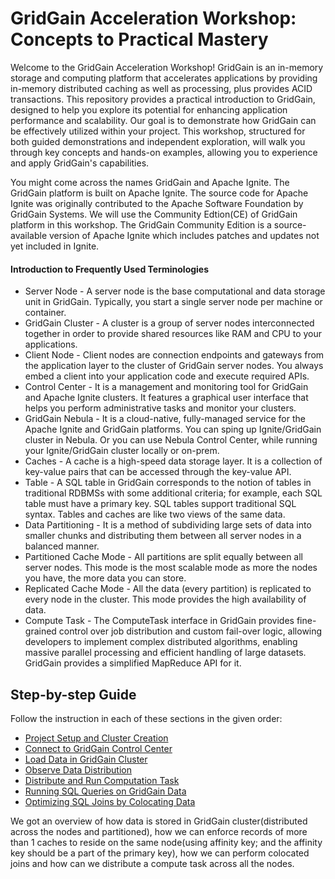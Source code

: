 # GridGain Acceleration Workshop: Concepts to Practical Mastery

Welcome to the GridGain Acceleration Workshop! GridGain is an in-memory storage and computing platform that accelerates applications by providing in-memory distributed caching as well as processing, plus provides ACID transactions. This repository provides a practical introduction to GridGain, designed to help you explore its potential for enhancing application performance and scalability. Our goal is to demonstrate how GridGain can be effectively utilized within your project. This workshop, structured for both guided demonstrations and independent exploration, will walk you through key concepts and hands-on examples, allowing you to experience and apply GridGain's capabilities.

You might come across the names GridGain and Apache Ignite. The GridGain platform is built on Apache Ignite. The source code for Apache Ignite was originally contributed to the Apache Software Foundation by GridGain Systems. We will use the Community Edtion(CE) of GridGain platform in this workshop. The GridGain Community Edition is a source-available version of Apache Ignite which includes patches and updates not yet included in Ignite.

#### Introduction to Frequently Used Terminologies
* Server Node - A server node is the base computational and data storage unit in GridGain. Typically, you start a single server node per machine or container.
* GridGain Cluster - A cluster is a group of server nodes interconnected together in order to provide shared resources like RAM and CPU to your applications.
* Client Node - Client nodes are connection endpoints and gateways from the application layer to the cluster of GridGain server nodes. You always embed a client into your application code and execute required APIs. 
* Control Center - It is a management and monitoring tool for GridGain and Apache Ignite clusters. It features a graphical user interface that helps you perform administrative tasks and monitor your clusters.
* GridGain Nebula - It is a cloud-native, fully-managed service for the Apache Ignite and GridGain platforms. You can sping up Ignite/GridGain cluster in Nebula. Or you can use Nebula Control Center, while running your Ignite/GridGain cluster locally or on-prem.
* Caches - A cache is a high-speed data storage layer. It is a collection of key-value pairs that can be accessed through the key-value API.
* Table - A SQL table in GridGain corresponds to the notion of tables in traditional RDBMSs with some additional criteria; for example, each SQL table must have a primary key. SQL tables support traditional SQL syntax. Tables and caches are like two views of the same data.
* Data Partitioning - It is a method of subdividing large sets of data into smaller chunks and distributing them between all server nodes in a balanced manner.
* Partitioned Cache Mode - All partitions are split equally between all server nodes. This mode is the most scalable mode as more the nodes you have, the more data you can store.
* Replicated Cache Mode - All the data (every partition) is replicated to every node in the cluster. This mode provides the high availability of data. 
* Compute Task - The ComputeTask interface in GridGain provides fine-grained control over job distribution and custom fail-over logic, allowing developers to implement complex distributed algorithms, enabling massive parallel processing and efficient handling of large datasets. GridGain provides a simplified MapReduce API for it.

## Step-by-step Guide
Follow the instruction in each of these sections in the given order:
- [Project Setup and Cluster Creation](docs/Setup.md)
- [Connect to GridGain Control Center](docs/ControlCenter.md)
- [Load Data in GridGain Cluster](docs/LoadData.md)
- [Observe Data Distribution](docs/PartitionedData.md)
- [Distribute and Run Computation Task](docs/ComputeTask.md)
- [Running SQL Queries on GridGain Data](docs/SQLqueries.md)
- [Optimizing SQL Joins by Colocating Data](docs/Affinity.md)


We got an overview of how data is stored in GridGain cluster(distributed across the nodes and partitioned), how we can enforce records of more than 1 caches to reside on the same node(using affinity key; and the affinity key should be a part of the primary key), how we can perform colocated joins and how can we distribute a compute task across all the nodes.